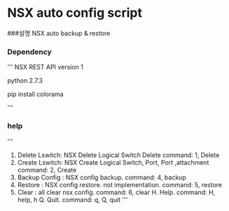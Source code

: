 NSX auto config script
======================
###설명
NSX auto backup &amp; restore

### Dependency
'''
NSX REST API version 1

python 2.7.3

pip install colorama

'''


### help
'''
1. Delete Lswitch: NSX Delete Logical Switch Delete                     command: 1, Delete
2. Create Lswitch: NSX Create Logical Switch, Port, Port ,attachment    command: 2, Create
4. Backup Config : NSX config backup.                                   command: 4, backup
5. Restore : NSX config restore. not implementation.                    command: 5, restore
6. Clear : all clear nsx config.                                        command: 6, clear
H. Help.                                                                command: H, help, h
Q. Quit.                                                                command: q, Q, quit
'''


